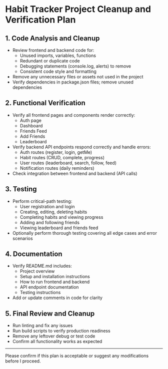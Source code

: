 # Habit Tracker Project Cleanup and Verification Plan

## 1. Code Analysis and Cleanup
- Review frontend and backend code for:
  - Unused imports, variables, functions
  - Redundant or duplicate code
  - Debugging statements (console.log, alerts) to remove
  - Consistent code style and formatting
- Remove any unnecessary files or assets not used in the project
- Verify dependencies in package.json files; remove unused dependencies

## 2. Functional Verification
- Verify all frontend pages and components render correctly:
  - Auth page
  - Dashboard
  - Friends Feed
  - Add Friends
  - Leaderboard
- Verify backend API endpoints respond correctly and handle errors:
  - Auth routes (register, login, getMe)
  - Habit routes (CRUD, complete, progress)
  - User routes (leaderboard, search, follow, feed)
  - Notification routes (daily reminders)
- Check integration between frontend and backend (API calls)

## 3. Testing
- Perform critical-path testing:
  - User registration and login
  - Creating, editing, deleting habits
  - Completing habits and viewing progress
  - Adding and following friends
  - Viewing leaderboard and friends feed
- Optionally perform thorough testing covering all edge cases and error scenarios

## 4. Documentation
- Verify README.md includes:
  - Project overview
  - Setup and installation instructions
  - How to run frontend and backend
  - API endpoint documentation
  - Testing instructions
- Add or update comments in code for clarity

## 5. Final Review and Cleanup
- Run linting and fix any issues
- Run build scripts to verify production readiness
- Remove any leftover debug or test code
- Confirm all functionality works as expected

---

Please confirm if this plan is acceptable or suggest any modifications before I proceed.
